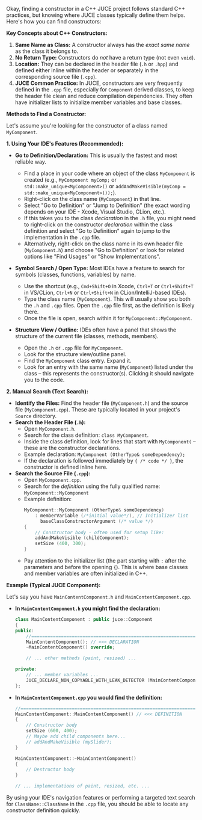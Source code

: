 Okay, finding a constructor in a C++ JUCE project follows standard C++ practices, but knowing where JUCE classes typically define them helps. Here's how you can find constructors:

**Key Concepts about C++ Constructors:**

1.  **Same Name as Class:** A constructor always has the *exact same name* as the class it belongs to.
2.  **No Return Type:** Constructors do *not* have a return type (not even `void`).
3.  **Location:** They can be declared in the header file (`.h` or `.hpp`) and defined either inline within the header or separately in the corresponding source file (`.cpp`).
4.  **JUCE Common Practice:** In JUCE, constructors are very frequently defined in the `.cpp` file, especially for `Component` derived classes, to keep the header file clean and reduce compilation dependencies. They often have initializer lists to initialize member variables and base classes.

**Methods to Find a Constructor:**

Let's assume you're looking for the constructor of a class named `MyComponent`.

**1. Using Your IDE's Features (Recommended):**

*   **Go to Definition/Declaration:** This is usually the fastest and most reliable way.
    *   Find a place in your code where an object of the class `MyComponent` is created (e.g., `MyComponent myComp;` or `std::make_unique<MyComponent>()` or `addAndMakeVisible(myComp = std::make_unique<MyComponent>());`).
    *   Right-click on the class name (`MyComponent`) in that line.
    *   Select "Go to Definition" or "Jump to Definition" (the exact wording depends on your IDE - Xcode, Visual Studio, CLion, etc.).
    *   If this takes you to the class *declaration* in the `.h` file, you might need to right-click on the constructor *declaration* within the class definition and select "Go to Definition" again to jump to the implementation in the `.cpp` file.
    *   Alternatively, right-click on the class name in its own header file (`MyComponent.h`) and choose "Go to Definition" or look for related options like "Find Usages" or "Show Implementations".

*   **Symbol Search / Open Type:** Most IDEs have a feature to search for symbols (classes, functions, variables) by name.
    *   Use the shortcut (e.g., `Cmd+Shift+O` in Xcode, `Ctrl+T` or `Ctrl+Shift+T` in VS/CLion, `Ctrl+N` or `Ctrl+Shift+N` in CLion/IntelliJ-based IDEs).
    *   Type the class name (`MyComponent`). This will usually show you both the `.h` and `.cpp` files. Open the `.cpp` file first, as the definition is likely there.
    *   Once the file is open, search within it for `MyComponent::MyComponent`.

*   **Structure View / Outline:** IDEs often have a panel that shows the structure of the current file (classes, methods, members).
    *   Open the `.h` or `.cpp` file for `MyComponent`.
    *   Look for the structure view/outline panel.
    *   Find the `MyComponent` class entry. Expand it.
    *   Look for an entry with the same name (`MyComponent`) listed under the class – this represents the constructor(s). Clicking it should navigate you to the code.

**2. Manual Search (Text Search):**

*   **Identify the Files:** Find the header file (`MyComponent.h`) and the source file (`MyComponent.cpp`). These are typically located in your project's `Source` directory.
*   **Search the Header File (`.h`):**
    *   Open `MyComponent.h`.
    *   Search for the class definition: `class MyComponent`.
    *   Inside the class definition, look for lines that start with `MyComponent(` – these are the constructor declarations.
    *   Example declaration: `MyComponent (OtherType& someDependency);`
    *   If the declaration is followed immediately by `{ /* code */ }`, the constructor is defined inline here.
*   **Search the Source File (`.cpp`):**
    *   Open `MyComponent.cpp`.
    *   Search for the *definition* using the fully qualified name: `MyComponent::MyComponent`
    *   Example definition:
        ```cpp
        MyComponent::MyComponent (OtherType& someDependency)
            : memberVariable (/*initial value*/), // Initializer list
              baseClassConstructorArgument (/* value */)
        {
            // Constructor body - often used for setup like:
            addAndMakeVisible (childComponent);
            setSize (400, 300);
        }
        ```
    *   Pay attention to the initializer list (the part starting with `:` after the parameters and before the opening `{`). This is where base classes and member variables are often initialized in C++.

**Example (Typical JUCE Component):**

Let's say you have `MainContentComponent.h` and `MainContentComponent.cpp`.

*   **In `MainContentComponent.h` you might find the declaration:**
    ```c++
    class MainContentComponent : public juce::Component
    {
    public:
        //==============================================================================
        MainContentComponent(); // <<< DECLARATION
        ~MainContentComponent() override;

        // ... other methods (paint, resized) ...

    private:
        // ... member variables ...
        JUCE_DECLARE_NON_COPYABLE_WITH_LEAK_DETECTOR (MainContentComponent)
    };
    ```

*   **In `MainContentComponent.cpp` you would find the definition:**
    ```c++
    //==============================================================================
    MainContentComponent::MainContentComponent() // <<< DEFINITION
    {
        // Constructor body
        setSize (600, 400);
        // Maybe add child components here...
        // addAndMakeVisible (mySlider);
    }

    MainContentComponent::~MainContentComponent()
    {
        // Destructor body
    }

    // ... implementations of paint, resized, etc. ...
    ```

By using your IDE's navigation features or performing a targeted text search for `ClassName::ClassName` in the `.cpp` file, you should be able to locate any constructor definition quickly.